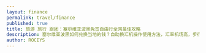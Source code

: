 ```yaml
---
layout: finance
permalink: travel/finance
published: true
title: 旅游 旅行 跟团：塞尔维亚波黑免签自由行全网最佳攻略 
description: 塞尔维亚波黑如何兑换当地的钱？自助换汇机操作使用方法，汇率机场高，步行街便宜，第纳尔RSD/din、可兑换马克KM。
author: ROCEYS
---
```

